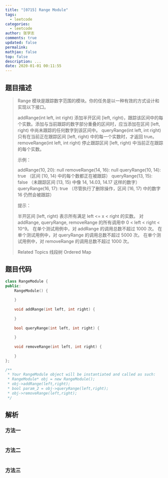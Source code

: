 ```yaml
---
title: "[0715] Range Module"
tags:
  - leetcode
categories:
  - leetcode
author: 张学志
comments: true
updated: false
permalink:
mathjax: false
top: false
description: ...
date: 2020-01-01 00:11:55
---
```


## 题目描述

> Range 模块是跟踪数字范围的模块。你的任务是以一种有效的方式设计和实现以下接口。 
> 
> 
> addRange(int left, int right) 添加半开区间 [left, right)，跟踪该区间中的每个实数。添加与当前跟踪的数字部分重叠的区间时，应当添加在区间 [left, right) 中尚未跟踪的任何数字到该区间中。 
> queryRange(int left, int right) 只有在当前正在跟踪区间 [left, right) 中的每一个实数时，才返回 true。 
> removeRange(int left, int right) 停止跟踪区间 [left, right) 中当前正在跟踪的每个实数。 
> 
> 
> 
> 
> 示例： 
> 
> addRange(10, 20): null
> removeRange(14, 16): null
> queryRange(10, 14): true （区间 [10, 14) 中的每个数都正在被跟踪）
> queryRange(13, 15): false （未跟踪区间 [13, 15) 中像 14, 14.03, 14.17 这样的数字）
> queryRange(16, 17): true （尽管执行了删除操作，区间 [16, 17) 中的数字 16 仍然会被跟踪）
> 
> 
> 
> 
> 提示： 
> 
> 
> 半开区间 [left, right) 表示所有满足 left <= x < right 的实数。 
> 对 addRange, queryRange, removeRange 的所有调用中 0 < left < right < 10^9。 
> 在单个测试用例中，对 addRange 的调用总数不超过 1000 次。 
> 在单个测试用例中，对 queryRange 的调用总数不超过 5000 次。 
> 在单个测试用例中，对 removeRange 的调用总数不超过 1000 次。 
> 
> 
> 
> Related Topics 线段树 Ordered Map

## 题目代码

```cpp
class RangeModule {
public:
    RangeModule() {
        
    }
    
    void addRange(int left, int right) {
        
    }
    
    bool queryRange(int left, int right) {
        
    }
    
    void removeRange(int left, int right) {
        
    }
};

/**
 * Your RangeModule object will be instantiated and called as such:
 * RangeModule* obj = new RangeModule();
 * obj->addRange(left,right);
 * bool param_2 = obj->queryRange(left,right);
 * obj->removeRange(left,right);
 */
```

## 解析

### 方法一

```cpp

```

### 方法二

```cpp

```

### 方法三

```cpp

```

